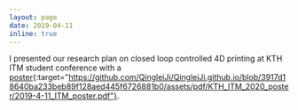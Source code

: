 ```yaml
---
layout: page
date: 2019-04-11
inline: true
---
```


I presented our research plan on closed loop controlled 4D printing at KTH ITM student conference with a [poster](https://github.com/QingleiJi/QingleiJi.github.io/blob/3917d18640ba233beb89f128aed445f6726881b0/assets/pdf/KTH_ITM_2020_poster/2019-4-11_ITM_poster.pdf){:target="https://github.com/QingleiJi/QingleiJi.github.io/blob/3917d18640ba233beb89f128aed445f6726881b0/assets/pdf/KTH_ITM_2020_poster/2019-4-11_ITM_poster.pdf"}.